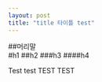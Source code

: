 ```yaml
---
layout: post
title: "title 타이틀 test"
---
```


##머리말
<br/>
#h1
##h2
###h3
####h4


Test test
TEST TEST
